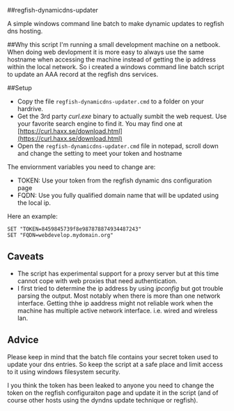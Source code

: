 ##regfish-dynamicdns-updater

A simple windows command line batch to make dynamic updates to regfish dns hosting.

##Why this script
I'm running a small development machine on a netbook.
When doing web devlopment it is more easy to always use the same hostname when accessing the machine instead of getting the ip address within the local network.
So i created a windows command line batch script to update an AAA record at the regfish dns services.

##Setup

* Copy the file `regfish-dynamicdns-updater.cmd` to a folder on your hardrive.
* Get the 3rd party _curl.exe_ binary to actually sumbit the web request. Use your favorite search engine to find it. You may find one at [https://curl.haxx.se/download.html](https://curl.haxx.se/download.html)
* Open the `regfish-dynamicdns-updater.cmd` file in notepad, scroll down and change the setting to meet your token and hostname

The enviornment variables you need to change are:

* TOKEN: Use your token from the regfish dynamic dns configuration page
* FQDN: Use you fully qualified domain name that will be updated using the local ip.

Here an example:

    SET "TOKEN=8459845739f8e987878874934487243"
    SET "FQDN=webdevelop.mydomain.org"

## Caveats

* The script has experimental support for a proxy server but at this time cannot cope with web proxies that need authentication.
* I first tried to determine the ip address by using _ipconfig_ but got trouble parsing the output. Most notably when there is more than one network interface. Getting thhe ip aaddress might not reliable work when the machine has multiple active network interface. i.e. wired and wireless lan.

## Advice
Please keep in mind that the batch file contains your secret token used to update your dns entries. So keep the script at a safe place and limit access to it using windows filesystem security.

I you think the token has been leaked to anyone you need to change the token on the regfish configuraiton page and update it in the script (and of course other hosts using the dyndns update technique or regfish).




